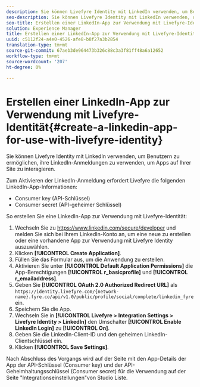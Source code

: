 ```yaml
---
description: Sie können Livefyre Identity mit LinkedIn verwenden, um Benutzern zu ermöglichen, ihre LinkedIn-Anmeldungen zu verwenden, um Apps auf Ihrer Site zu interagieren.
seo-description: Sie können Livefyre Identity mit LinkedIn verwenden, um Benutzern zu ermöglichen, ihre LinkedIn-Anmeldungen zu verwenden, um Apps auf Ihrer Site zu interagieren.
seo-title: Erstellen einer LinkedIn-App zur Verwendung mit Livefyre-Identität
solution: Experience Manager
title: Erstellen einer LinkedIn-App zur Verwendung mit Livefyre-Identität
uuid: c5112f24-a4e0-4526-afe8-b8f27a3b2854
translation-type: tm+mt
source-git-commit: 67aeb3de964473b326c88c3a3f81ff48a6a12652
workflow-type: tm+mt
source-wordcount: '207'
ht-degree: 0%

---
```



# Erstellen einer LinkedIn-App zur Verwendung mit Livefyre-Identität{#create-a-linkedin-app-for-use-with-livefyre-identity}

Sie können Livefyre Identity mit LinkedIn verwenden, um Benutzern zu ermöglichen, ihre LinkedIn-Anmeldungen zu verwenden, um Apps auf Ihrer Site zu interagieren.

Zum Aktivieren der LinkedIn-Anmeldung erfordert Livefyre die folgenden LinkedIn-App-Informationen:

* Consumer key (API-Schlüssel)
* Consumer secret (API-geheimer Schlüssel)

So erstellen Sie eine LinkedIn-App zur Verwendung mit Livefyre-Identität:

1. Wechseln Sie zu https://www.linkedin.com/secure/developer und melden Sie sich bei Ihrem LinkedIn-Konto an, um eine neue zu erstellen oder eine vorhandene App zur Verwendung mit Livefyre Identity auszuwählen.
1. Klicken **[!UICONTROL Create Application]**.
1. Füllen Sie das Formular aus, um die Anwendung zu erstellen.
1. Aktivieren Sie unter **[!UICONTROL Default Application Permissions]** die App-Berechtigungen **[!UICONTROL r_basicprofile]** und **[!UICONTROL r_emailaddress]**.
1. Geben Sie **[!UICONTROL OAuth 2.0 Authorized Redirect URL]** als `https://identity.livefyre.com/{network-name}.fyre.co/api/v1.0/public/profile/social/complete/linkedin_fyre` ein.
1. Speichern Sie die App.
1. Wechseln Sie in **[!UICONTROL Livefyre > Integration Settings > Livefyre Identity > LinkedIn]** den Umschalter **[!UICONTROL Enable LinkedIn Login]** zu **[!UICONTROL On]**.
1. Geben Sie die LinkedIn-Client-ID und den geheimen LinkedIn-Clientschlüssel ein.
1. Klicken **[!UICONTROL Save Settings]**.

Nach Abschluss des Vorgangs wird auf der Seite mit den App-Details der App der API-Schlüssel (Consumer key) und der API-Geheimhaltungsschlüssel (Consumer secret) für die Verwendung auf der Seite &quot;Integrationseinstellungen&quot;von Studio Liste.
